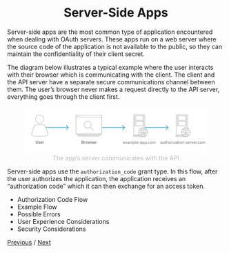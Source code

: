 <h1 align="center">Server-Side Apps</h1>

Server-side apps are the most common type of application encountered when dealing with OAuth servers. These apps run on a web server where the source code of the application is not available to the public, so they can maintain the confidentiality of their client secret.

The diagram below illustrates a typical example where the user interacts with their browser which is communicating with the client. The client and the API server have a separate secure communications channel between them. The user’s browser never makes a request directly to the API server, everything goes through the client first.

<p align="center"  style="width:100%">
    <figure align="center">
        <img src="./image1.png" alt="">
        <figcaption style="font-size:14px;color:#bbb">The app’s server communicates with the API</figcaption>
    </figure>
</p>

Server-side apps use the `authorization_code` grant type. In this flow, after the user authorizes the application, the application receives an “authorization code” which it can then exchange for an access token.

- Authorization Code Flow
- Example Flow
- Possible Errors
- User Experience Considerations
- Security Considerations

[Previous](https://github.com/alithecodeguy/articles/blob/main/OAuth/OAuth%202.0%20Simplified/03%20Signing%20in%20with%20Google/05%20Verifying%20the%20User%20Info/VerifyingTheUserInfo_en.md "Previous")
/
[Next](https://github.com/alithecodeguy/articles/blob/main/OAuth/OAuth%202.0%20Simplified/04%20Server-Side%20Apps/01%20Authorization%20Code%20Flow/AuthorizationCodeGrant_en.md "Next")
